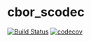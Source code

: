 # cbor_scodec
[![Build Status](https://travis-ci.org/ytaras/cbor_scodec.svg?branch=master)](https://travis-ci.org/ytaras/cbor_scodec)
[![codecov](https://codecov.io/gh/ytaras/cbor_scodec/branch/master/graph/badge.svg)](https://codecov.io/gh/ytaras/cbor_scodec)
